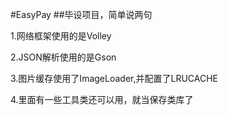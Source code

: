 #EasyPay
##毕设项目，简单说两句

1.网络框架使用的是Volley

2.JSON解析使用的是Gson

3.图片缓存使用了ImageLoader,并配置了LRUCACHE

4.里面有一些工具类还可以用，就当保存类库了